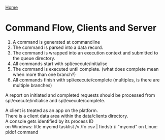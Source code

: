 [Home](../README.md)
# Command Flow, Clients and Server

1. A command is generated at commandline
2. The command is parsed into a data record.
3. The command is wrapped into an execution context and submitted to the queue directory.
4. All commands start with spl/execute/initialise
5. The command is executed until complete. (what does complete mean when more than one branch?)
6. All commands finish with spl/execute/complete (multiples, is there are multiple branches)

A report on initiated and completed requests should be processed from spl/execute/initialise and spl/execute/complete.

A client is treated as an app on the platform.  
There is a client data area within the data/clients directory.  
A console gets identified by its process ID  
on Windows: title mycmd
tasklist /v /fo csv | findstr /i "mycmd"
on Linux: pidof command